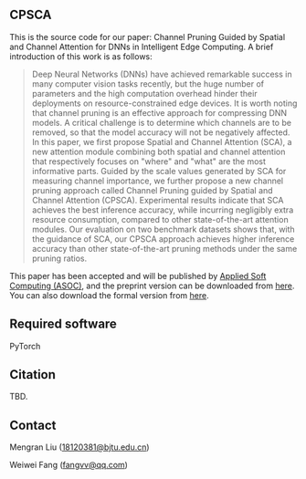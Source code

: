 ## CPSCA

This is the source code for our paper: Channel Pruning Guided by Spatial and Channel Attention for DNNs in
Intelligent Edge Computing. A brief introduction of this work is as follows:

>  Deep Neural Networks (DNNs) have achieved remarkable success in many computer vision tasks recently, but the huge number of parameters and the high computation overhead hinder their deployments on resource-constrained edge devices. It is worth noting that channel pruning is an effective approach for compressing DNN models. A critical challenge is to determine which channels are to be removed, so that the model accuracy will not be negatively affected. In this paper, we first propose Spatial and Channel Attention (SCA), a new attention module combining both spatial and channel attention that respectively focuses on "where" and "what" are the most informative parts. Guided by the scale values generated by SCA for measuring channel importance, we further propose a new channel pruning approach called Channel Pruning guided by Spatial and Channel Attention (CPSCA). Experimental results indicate that SCA achieves the best inference accuracy, while incurring negligibly extra resource consumption, compared to other state-of-the-art attention modules. Our evaluation on two benchmark datasets shows that, with the guidance of SCA, our CPSCA approach achieves higher inference accuracy than other state-of-the-art pruning methods under the same pruning ratios.

This paper has been accepted and will be published by [Applied Soft Computing (ASOC)](https://www.journals.elsevier.com/applied-soft-computing), and the preprint version can be downloaded from [here](https://arxiv.org/abs/2011.03891). You can also download the formal version from [here](https://doi.org/10.1016/j.asoc.2021.107636).

## Required software

PyTorch

## Citation

TBD.

## Contact

Mengran Liu (18120381@bjtu.edu.cn)

Weiwei Fang (fangvv@qq.com)


